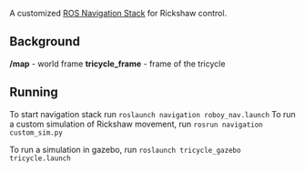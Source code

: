 A customized [ROS Navigation Stack](http://wiki.ros.org/navigation) for Rickshaw control.

## Background

**/map** - world frame
**tricycle_frame** - frame of the tricycle

## Running

To start navigation stack run `roslaunch navigation roboy_nav.launch`
To run a custom simulation of Rickshaw movement, run `rosrun navigation 
custom_sim.py`

To run a simulation in gazebo, run `roslaunch tricycle_gazebo tricycle.launch`